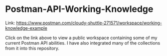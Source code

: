 # Postman-API-Working-Knowledge

Link: https://www.postman.com/cloudy-shuttle-271571/workspace/working-knowledge-example

Click on the link above to view a public workspace containing some of my current Postman API abilities. I have also integrated many of the collections from it into this repository.
